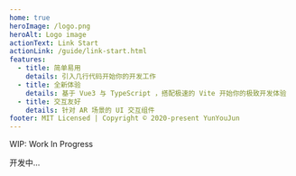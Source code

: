 ```yaml
---
home: true
heroImage: /logo.png
heroAlt: Logo image
actionText: Link Start
actionLink: /guide/link-start.html
features:
  - title: 简单易用
    details: 引入几行代码开始你的开发工作
  - title: 全新体验
    details: 基于 Vue3 与 TypeScript ，搭配极速的 Vite 开始你的极致开发体验
  - title: 交互友好
    details: 针对 AR 场景的 UI 交互组件
footer: MIT Licensed | Copyright © 2020-present YunYouJun
---
```


WIP: Work In Progress

开发中...
